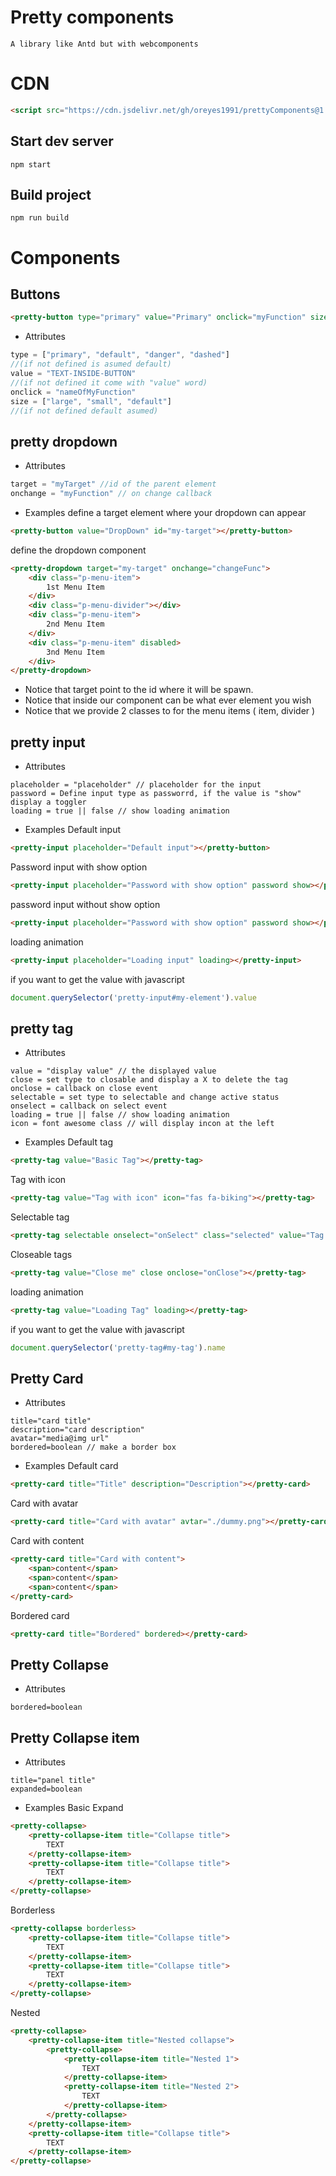 # Pretty components
    A library like Antd but with webcomponents
# CDN
```html
<script src="https://cdn.jsdelivr.net/gh/oreyes1991/prettyComponents@1.0.1-f/main.js"> </script>
```
## Start dev server
```shell
npm start
```

## Build project
```shell
npm run build
```
# Components
## Buttons
```html
<pretty-button type="primary" value="Primary" onclick="myFunction" size="default"></pretty-button>
```
- Attributes
```js
type = ["primary", "default", "danger", "dashed"] 
//(if not defined is asumed default)
value = "TEXT-INSIDE-BUTTON" 
//(if not defined it come with "value" word)
onclick = "nameOfMyFunction"
size = ["large", "small", "default"] 
//(if not defined default asumed)
```
## pretty dropdown
- Attributes
```js
target = "myTarget" //id of the parent element
onchange = "myFunction" // on change callback
```
- Examples
define a target element where your dropdown can appear
```html
<pretty-button value="DropDown" id="my-target"></pretty-button>
```
define the dropdown component
```html
<pretty-dropdown target="my-target" onchange="changeFunc">
	<div class="p-menu-item">
		1st Menu Item
	</div>
	<div class="p-menu-divider"></div>
	<div class="p-menu-item">
		2nd Menu Item
	</div>
	<div class="p-menu-item" disabled>
		3nd Menu Item
	</div>
</pretty-dropdown>
```
- Notice that target point to the id where it will be spawn.
- Notice that inside our component can be what ever element you wish
- Notice that we provide 2 classes to for the menu items ( item, divider )

## pretty input
- Attributes
```
placeholder = "placeholder" // placeholder for the input
password = Define input type as passworrd, if the value is "show" display a toggler
loading = true || false // show loading animation
```
- Examples
Default input
```html
<pretty-input placeholder="Default input"></pretty-button>
```
Password input with show option
```html
<pretty-input placeholder="Password with show option" password show></pretty-input>
```
password input without show option
```html
<pretty-input placeholder="Password with show option" password show></pretty-input>
```
loading animation
```html
<pretty-input placeholder="Loading input" loading></pretty-input>
```
if you want to get the value with javascript
```js
document.querySelector('pretty-input#my-element').value
```

## pretty tag

- Attributes

```
value = "display value" // the displayed value
close = set type to closable and display a X to delete the tag
onclose = callback on close event
selectable = set type to selectable and change active status
onselect = callback on select event
loading = true || false // show loading animation
icon = font awesome class // will display incon at the left
```
- Examples
Default tag
```html
<pretty-tag value="Basic Tag"></pretty-tag>
```
Tag with icon
```html
<pretty-tag value="Tag with icon" icon="fas fa-biking"></pretty-tag>
```
Selectable tag
```html
<pretty-tag selectable onselect="onSelect" class="selected" value="Tag 1"></pretty-tag>
```
Closeable tags
```html
<pretty-tag value="Close me" close onclose="onClose"></pretty-tag>
```
loading animation
```html
<pretty-tag value="Loading Tag" loading></pretty-tag>
```
if you want to get the value with javascript
```js
document.querySelector('pretty-tag#my-tag').name
```

## Pretty Card

- Attributes

```
title="card title"
description="card description"
avatar="media@img url"
bordered=boolean // make a border box
```
- Examples
Default card
```html
<pretty-card title="Title" description="Description"></pretty-card>
```
Card with avatar
```html
<pretty-card title="Card with avatar" avtar="./dummy.png"></pretty-card>
```
Card with content
```html
<pretty-card title="Card with content">
    <span>content</span>
    <span>content</span>
    <span>content</span>
</pretty-card>
```
Bordered card
```html
<pretty-card title="Bordered" bordered></pretty-card>
```

## Pretty Collapse

- Attributes

```
bordered=boolean
```
## Pretty Collapse item

- Attributes

```
title="panel title"
expanded=boolean
```
- Examples
Basic Expand
```html
<pretty-collapse>
    <pretty-collapse-item title="Collapse title">
        TEXT
    </pretty-collapse-item>
    <pretty-collapse-item title="Collapse title">
        TEXT
    </pretty-collapse-item>
</pretty-collapse>
```
Borderless
```html
<pretty-collapse borderless>
    <pretty-collapse-item title="Collapse title">
        TEXT
    </pretty-collapse-item>
    <pretty-collapse-item title="Collapse title">
        TEXT
    </pretty-collapse-item>
</pretty-collapse>
```
Nested
```html
<pretty-collapse>
    <pretty-collapse-item title="Nested collapse">
        <pretty-collapse>
            <pretty-collapse-item title="Nested 1">
                TEXT
            </pretty-collapse-item>
            <pretty-collapse-item title="Nested 2">
                TEXT
            </pretty-collapse-item>
        </pretty-collapse>
    </pretty-collapse-item>
    <pretty-collapse-item title="Collapse title">
        TEXT
    </pretty-collapse-item>
</pretty-collapse>
```
